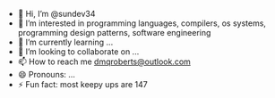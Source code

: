 - 👋 Hi, I’m @sundev34
- 👀 I’m interested in programming languages, compilers, os systems, programming design patterns, software engineering
- 🌱 I’m currently learning ...
- 💞️ I’m looking to collaborate on ...
- 📫 How to reach me dmqroberts@outlook.com
- 😄 Pronouns: ...
- ⚡ Fun fact: most keepy ups are 147 

<!---
sundev34/sundev34 is a ✨ special ✨ repository because its `README.md` (this file) appears on your GitHub profile.
You can click the Preview link to take a look at your changes.
--->
